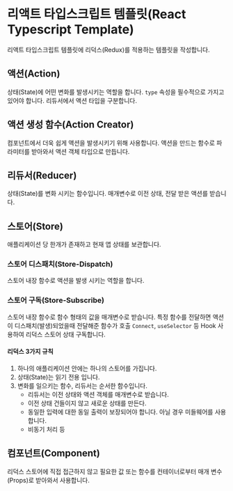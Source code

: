 # 리액트 타입스크립트 템플릿(React Typescript Template)

리액트 타입스크립트 템플릿에 리덕스(Redux)를 적용하는 템플릿을 작성합니다.

## 액션(Action)

상태(State)에 어떤 변화를 발생시키는 역할을 합니다.
`type` 속성을 필수적으로 가지고 있어야 합니다.
리듀서에서 액션 타입을 구분합니다.

## 액션 생성 함수(Action Creator)

컴포넌트에서 더욱 쉽게 액션을 발생시키기 위해 사용합니다.
액션을 만드는 함수로 파라미터를 받아와서 액션 객체 타입으로 만듭니다.

## 리듀서(Reducer)

상태(State)를 변화 시키는 함수입니다. 매개변수로 이전 상태, 전달 받은 액션를 받습니다.

## 스토어(Store)

애플리케이션 당 한개가 존재하고 현재 앱 상태를 보관합니다.  

### 스토어 디스패치(Store-Dispatch)

스토어 내장 함수로 액션을 발생 시키는 역할을 합니다.

### 스토어 구독(Store-Subscribe)

스토어 내장 함수로 함수 형태의 값을 매개변수로 받습니다.
특정 함수를 전달하면 액션이 디스패치(발생)되었을때 전달해준 함수가 호출
`Connect`, `useSelector` 등 Hook 사용하여 리덕스 스토어 상태 구독합니다.

#### 리덕스 3가지 규칙

1. 하나의 애플리케이션 안에는 하나의 스토어를 가집니다.
2. 상태(State)는 읽기 전용 입니다.
3. 변화를 일으키는 함수, 리듀서는 순서한 함수입니다.
    * 리듀서는 이전 상태와 액션 객체를 매개변수로 받습니다.
    * 이전 상태 건들이지 않고 새로운 상태를 만든다.
    * 동일한 입력에 대한 동일 출력이 보장되어야 합니다. 아닐 경우 미들웨어를 사용합니다.
    * 비동기 처리 등

## 컴포넌트(Component)

리덕스 스토어에 직접 접근하지 않고 필요한 값 또는 함수를 컨테이너로부터 매개 변수(Props)로 받아와서 사용합니다.
